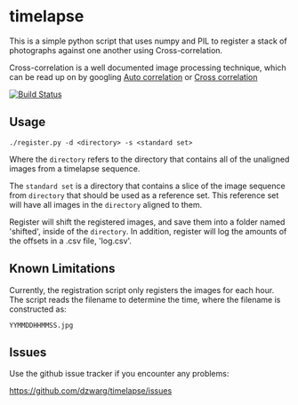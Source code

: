 # timelapse

This is a simple python script that uses numpy and PIL to register
a stack of photographs against one another using Cross-correlation.

Cross-correlation is a well documented image processing technique,
which can be read up on by googling 
[Auto correlation](http://www.google.com/search?q=autocorrelation) or 
[Cross correlation](http://www.google.com/search?q=crosscorrelation)

[![Build Status](https://www.travis-ci.org/dzwarg/timelapse.png)](https://www.travis-ci.org/dzwarg/timelapse)

## Usage

    ./register.py -d <directory> -s <standard set>
    
Where the `directory` refers to the directory that contains all of the
unaligned images from a timelapse sequence.

The `standard set` is a directory that contains a slice of the image sequence
from `directory` that should be used as a reference set.  This reference set
will have all images in the `directory` aligned to them.

Register will shift the registered images, and save them into a folder named
'shifted', inside of the `directory`.  In addition, register will log the
amounts of the offsets in a .csv file, 'log.csv'.

## Known Limitations

Currently, the registration script only registers the images for each hour.
The script reads the filename to determine the time, where the filename is
constructed as:

    YYMMDDHHMMSS.jpg

## Issues

Use the github issue tracker if you encounter any problems:

https://github.com/dzwarg/timelapse/issues
